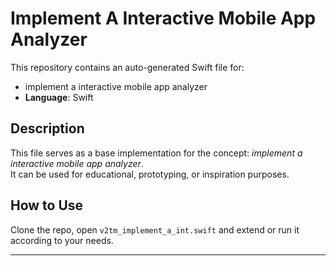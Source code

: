 # Implement A Interactive Mobile App Analyzer

This repository contains an auto-generated Swift file for:

- implement a interactive mobile app analyzer
- **Language**: Swift

## Description

This file serves as a base implementation for the concept: *implement a interactive mobile app analyzer*.  
It can be used for educational, prototyping, or inspiration purposes.

## How to Use

Clone the repo, open `v2tm_implement_a_int.swift` and extend or run it according to your needs.

---


